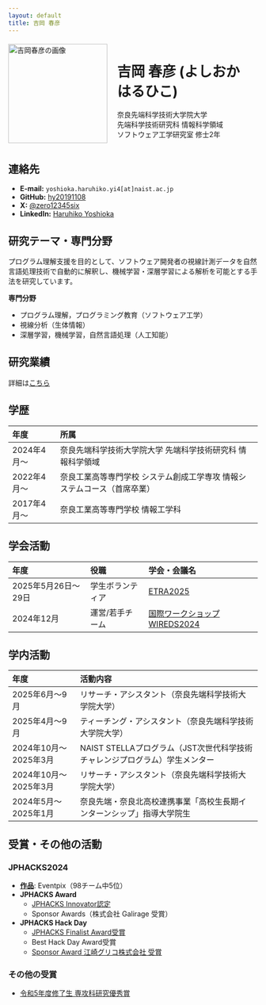 ```yaml
---
layout: default
title: 吉岡 春彦
---
```


<div style="display: flex; align-items: center; flex-wrap: wrap;">
  <div style="flex: 0 0 auto; margin-right: 20px;">
    <img src="{{ '/images/yoshioka.jpg' | relative_url }}" alt="吉岡春彦の画像" style="width: 200px; max-width: 100%; height: auto;">
  </div>
  <div style="flex: 1; word-break: keep-all;">
    <h1>吉岡 春彦 (よしおか はるひこ)</h1>
    <p>
      奈良先端科学技術大学院大学<br>
      先端科学技術研究科 情報科学領域<br>
      ソフトウェア工学研究室 修士2年
    </p>
  </div>
</div>

## 連絡先
- **E-mail:** `yoshioka.haruhiko.yi4[at]naist.ac.jp`
- **GitHub:** [hy20191108](https://github.com/hy20191108)
- **X:** [@zero12345six](https://x.com/zero12345six)
- **LinkedIn:** [Haruhiko Yoshioka](https://www.linkedin.com/in/haruhiko-yoshioka-6aa921358/)

## 研究テーマ・専門分野
プログラム理解支援を目的として、ソフトウェア開発者の視線計測データを自然言語処理技術で自動的に解釈し、機械学習・深層学習による解析を可能とする手法を研究しています。

**専門分野**
- プログラム理解，プログラミング教育（ソフトウェア工学）
- 視線分析（生体情報）
- 深層学習，機械学習，自然言語処理（人工知能）

## 研究業績
詳細は[こちら](achievements.md)

## 学歴
| 年度        | 所属                                                                     |
| :---------- | :----------------------------------------------------------------------- |
| 2024年4月～ | 奈良先端科学技術大学院大学 先端科学技術研究科 情報科学領域               |
| 2022年4月～ | 奈良工業高等専門学校 システム創成工学専攻 情報システムコース（首席卒業） |
| 2017年4月～ | 奈良工業高等専門学校 情報工学科                                          |

## 学会活動
| 年度                | 役職             | 学会・会議名                                                  |
| :------------------ | :--------------- | :------------------------------------------------------------ |
| 2025年5月26日～29日 | 学生ボランティア | [ETRA2025](https://etra.acm.org/2025/index.html)              |
| 2024年12月          | 運営/若手チーム  | [国際ワークショップWIREDS2024](https://wireds2024.github.io/) |

## 学内活動
| 年度                  | 活動内容                                                                    |
| :-------------------- | :-------------------------------------------------------------------------- |
| 2025年6月～9月        | リサーチ・アシスタント（奈良先端科学技術大学院大学）                        |
| 2025年4月～9月        | ティーチング・アシスタント（奈良先端科学技術大学院大学）                    |
| 2024年10月～2025年3月 | NAIST STELLAプログラム（JST次世代科学技術チャレンジプログラム）学生メンター |
| 2024年10月～2025年3月 | リサーチ・アシスタント（奈良先端科学技術大学院大学）                        |
| 2024年5月～2025年1月  | 奈良先端・奈良北高校連携事業「高校生長期インターンシップ」指導大学院生      |

## 受賞・その他の活動

### JPHACKS2024
- **[作品](https://github.com/jphacks/os_2407)**: Eventpix（98チーム中5位）
- **JPHACKS Award**
  - [JPHACKS Innovator認定](https://jphacks.com/2024/result/)
  - Sponsor Awards（株式会社 Galirage 受賞）
- **JPHACKS Hack Day**
  - [JPHACKS Finalist Award受賞](https://jphacks.com/information/award-finalists2024/#:~:text=Eventpix(OS_2407%EF%BC%9AEventpix))
  - Best Hack Day Award受賞
  - [Sponsor Award 江崎グリコ株式会社 受賞](https://www.glico.com/jp/health/contents/JPHACKS_2024/)

### その他の受賞
- [令和5年度修了生 専攻科研究優秀賞](https://www.nara-k.ac.jp/life/CAMPUS141.pdf)
